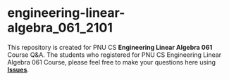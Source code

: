 # engineering-linear-algebra_061_2101
This repository is created for PNU CS **Engineering Linear Algebra 061** Course Q&amp;A. 
The students who registered for PNU CS Engineering Linear Algebra 061 Course, 
please feel free to make your questions here using [**Issues**](https://github.com/dengbuqi/linear-algebra_061_2101/issues).
